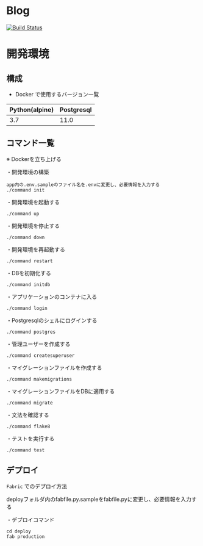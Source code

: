 # Blog

[![Build Status](https://travis-ci.org/marush-in/blog.svg?branch=master)](https://travis-ci.org/marush-in/blog)

# 開発環境

## 構成

- Docker で使用するバージョン一覧

|Python(alpine)|Postgresql|
|:-|:-|
|3.7|11.0|

## コマンド一覧

※ Dockerを立ち上げる

・開発環境の構築
```
app内の.env.sampleのファイル名を.envに変更し、必要情報を入力する
./command init
```

・開発環境を起動する
```
./command up
```

・開発環境を停止する
```
./command down
```

・開発環境を再起動する
```
./command restart
```

・DBを初期化する
```
./command initdb
```

・アプリケーションのコンテナに入る
```
./command login
```

・Postgresqlのシェルにログインする
```
./command postgres
```

・管理ユーザーを作成する
```
./command createsuperuser
```

・マイグレーションファイルを作成する
```
./command makemigrations
```

・マイグレーションファイルをDBに適用する
```
./command migrate
```

・文法を確認する
```
./command flake8
```

・テストを実行する
```
./command test
```

## デプロイ

`Fabric` でのデプロイ方法　　

deployフォルダ内のfabfile.py.sampleをfabfile.pyに変更し、必要情報を入力する

・デプロイコマンド
```
cd deploy
fab production
```
